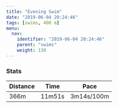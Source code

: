 ```yaml
---
title: "Evening Swim"
date: "2019-06-04 20:24:46"
tags: [swims, 400 m]
menu:
  nav:
    identifier: "2019-06-04 20:24:46"
    parent: "swims"
    weight: 130
---
```


### Stats

| Distance | Time | Pace |
|----------|------|------|
|366m|11m51s|3m14s/100m|
